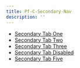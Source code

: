 ```yaml
---
title: Pf-C-Secondary-Nav
description: ''
---
```

<ul class="pf-c-secondary-nav" role="tablist">
  <li class="pf-c-secondary-nav__item">
    <a href="#" role="tab" class="pf-c-secondary-nav__link pf-is-active" aria-selected="true">Secondary Tab One</a>
  </li>
  <li class="pf-c-secondary-nav__item">
    <a href="#" role="tab" class="pf-c-secondary-nav__link">Secondary Tab Two</a>
  </li>
  <li class="pf-c-secondary-nav__item">
    <a href="#" role="tab" class="pf-c-secondary-nav__link">Secondary Tab Three</a>
  </li>
  <li class="pf-c-secondary-nav__item">
    <a href="#" role="tab" class="pf-c-secondary-nav__link pf-is-disabled" aria-disabled="true">Secondary Tab Disabled</a>
  </li>
  <li class="pf-c-secondary-nav__item">
    <a href="#" role="tab" class="pf-c-secondary-nav__link">Secondary Tab Five</a>
  </li>
</ul>
